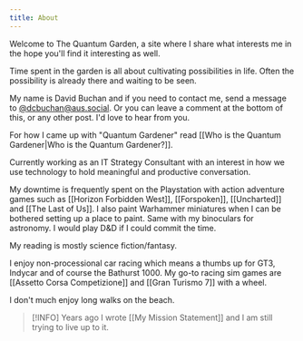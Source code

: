 ```yaml
---
title: About
---
```

Welcome to The Quantum Garden, a site where I share what interests me in the hope you'll find it interesting as well.

Time spent in the garden is all about cultivating possibilities in life. Often the possibility is already there and waiting to be seen.

My name is David Buchan and if you need to contact me, send a message to [@dcbuchan@aus.social](https://@dcbuchan@aus.social). Or you can leave a comment at the bottom of this, or any other post. I'd love to hear from you.

For how I came up with "Quantum Gardener" read [[Who is the Quantum Gardener|Who is the Quantum Gardener?]].

Currently working as an IT Strategy Consultant with an interest in how we use technology to hold meaningful and productive conversation.

My downtime is frequently spent on the Playstation with action adventure games such as [[Horizon Forbidden West]], [[Forspoken]], [[Uncharted]] and [[The Last of Us]]. I also paint Warhammer miniatures when I can be bothered setting up a place to paint. Same with my binoculars for astronomy. I would play D&D if I could commit the time.

My reading is mostly science fiction/fantasy.

I enjoy non-processional car racing which means a thumbs up for GT3, Indycar and of course the Bathurst 1000. My go-to racing sim games are [[Assetto Corsa Competizione]] and [[Gran Turismo 7]] with a wheel.

I don't much enjoy long walks on the beach.

> [!INFO] Years ago I wrote [[My Mission Statement]] and I am still trying to live up to it.